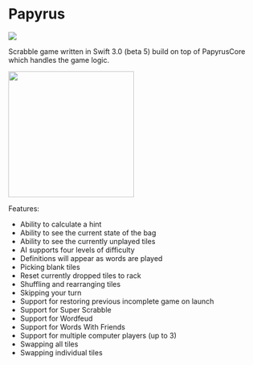 # Papyrus

![](https://reposs.herokuapp.com/?path=ChrisAU/Papyrus&style=flat)

Scrabble game written in Swift 3.0 (beta 5) build on top of PapyrusCore which handles the game logic.

<img src="https://raw.githubusercontent.com/ChrisAU/Papyrus/master/Papyrus/Screenshots/1.png?raw=true" width="250">

Features:
- Ability to calculate a hint
- Ability to see the current state of the bag
- Ability to see the currently unplayed tiles
- AI supports four levels of difficulty
- Definitions will appear as words are played
- Picking blank tiles
- Reset currently dropped tiles to rack
- Shuffling and rearranging tiles
- Skipping your turn
- Support for restoring previous incomplete game on launch
- Support for Super Scrabble
- Support for Wordfeud
- Support for Words With Friends
- Support for multiple computer players (up to 3)
- Swapping all tiles
- Swapping individual tiles
